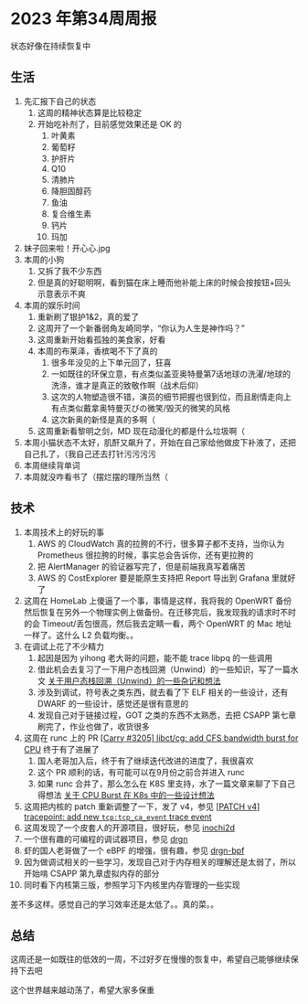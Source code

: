 # 2023 年第34周周报

状态好像在持续恢复中

## 生活

1. 先汇报下自己的状态
    1. 这周的精神状态算是比较稳定
    2. 开始吃补剂了，目前感觉效果还是 OK 的
        1. 叶黄素
        2. 葡萄籽
        3. 护肝片
        4. Q10
        5. 清肺片
        6. 降胆固醇药
        7. 鱼油
        8. 复合维生素
        9. 钙片
        10. 玛加
2. 妹子回来啦！开心心.jpg
3. 本周的小狗
    1. 又拆了我不少东西
    2. 但是真的好聪明啊，看到猫在床上睡而他补能上床的时候会按按钮+回头示意表示不爽
4. 本周的娱乐时间
    1. 重新刷了银护1&2，真的爱了
    2. 这周开了一个新番弱角友崎同学，“你认为人生是神作吗？”
    3. 这周重新开始看孤独的美食家，好看
    4. 本周的布莱泽，香槟喝不下了真的
        1. 很多年没见的上下单元回了，狂喜
        2. 一如既往的环保立意，有点类似盖亚奥特曼第7话地球の洗濯/地球的洗涤，谁才是真正的致敬作啊（战术后仰）
        3. 这次的人物塑造很不错，演员的细节把握也很到位，而且剧情走向上有点类似戴拿奥特曼灭びの微笑/毁灭的微笑的风格
        4. 这次新奥的新怪是真的多啊（
    5. 这周重新看黎明之剑，MD 现在动漫化的都是什么垃圾啊（
5. 本周小猫状态不太好，肌酐又飙升了，开始在自己家给他做皮下补液了，还把自己扎了，（我自己还去打针污污污污
6. 本周继续背单词
7. 本周就没咋看书了（摆烂摆的理所当然（

## 技术

1. 本周技术上的好玩的事
    1. AWS 的 CloudWatch 真的拉胯的不行，很多算子都不支持，当你认为 Prometheus 很拉胯的时候，事实总会告诉你，还有更拉胯的
    2. 把 AlertManager 的验证器写完了，但是前端我真写着痛苦
    3. AWS 的 CostExplorer 要是能原生支持把 Report 导出到 Grafana 里就好了
2. 这周在 HomeLab 上傻逼了一个事，事情是这样，我将我的 OpenWRT 备份然后恢复在另外一个物理实例上做备份。在迁移完后，我发现我的请求时不时的会 Timeout/丢包很高，然后我去定睛一看，两个 OpenWRT 的 Mac 地址一样了。这什么 L2 负载均衡。。
3. 在调试上花了不少精力
    1. 起因是因为 yihong 老大哥的问题，能不能 trace libpq 的一些调用
    2. 借此机会去复习了一下用户态栈回溯（Unwind）的一些知识，写了一篇水文 [关于用户态栈回溯（Unwind）的一些杂记和想法](https://www.manjusaka.blog/posts/2023/08/22/a-little-bit-idea-about-unwind/)
    3. 涉及到调试，符号表之类东西，就去看了下 ELF 相关的一些设计，还有 DWARF 的一些设计，感觉还是很有意思的
    4. 发现自己对于链接过程，GOT 之类的东西不太熟悉，去把 CSAPP 第七章刷完了，作业也做了，收货很多
4. 这周在 runc 上的 PR [[Carry #3205] libct/cg: add CFS bandwidth burst for CPU](https://github.com/opencontainers/runc/pull/3749) 终于有了进展了
    1. 国人老哥加入后，终于有了继续迭代改进的进度了，我很喜欢
    2. 这个 PR 顺利的话，有可能可以在9月份之前合并进入 runc
    3. 如果 runc 合并了，那么怎么在 K8S 里支持，水了一篇文章来聊了下自己得想法 [关于 CPU Burst 在 K8s 中的一些设计想法](https://www.manjusaka.blog/posts/2023/08/26/a-little-bit-design-about-cpu-burst-in-k8s/)
5. 这周把内核的 patch 重新调整了一下，发了 v4，参见 [[PATCH v4] tracepoint: add new `tcp:tcp_ca_event` trace event](https://lore.kernel.org/linux-trace-kernel/20230825133246.344364-1-me@manjusaka.me/T/#u)
6. 这周发现了一个皮套人的开源项目，很好玩，参见 [inochi2d](https://github.com/Inochi2D/inochi2d)
7. 一个很有趣的可编程的调试器项目，参见 [drgn](https://github.com/osandov/drgn)
8. 虾的国人老哥做了一个 eBPF 的增强，很有趣，参见 [drgn-bpf](https://github.com/Asphaltt/drgn-bpf)
9. 因为做调试相关的一些学习，发现自己对于内存相关的理解还是太弱了，所以开始啃 CSAPP 第九章虚拟内存的部分
10. 同时看下内核第三版，参照学习下内核里内存管理的一些实现

差不多这样。感觉自己的学习效率还是太低了。。真的菜。。

## 总结

这周还是一如既往的低效的一周，不过好歹在慢慢的恢复中，希望自己能够继续保持下去吧

这个世界越来越动荡了，希望大家多保重
